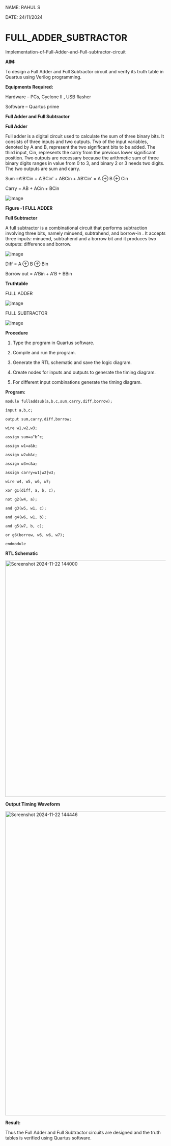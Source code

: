 NAME: RAHUL S

DATE: 24/11/2024

# FULL_ADDER_SUBTRACTOR

Implementation-of-Full-Adder-and-Full-subtractor-circuit

**AIM:**

To design a Full Adder and Full Subtractor circuit and verify its truth table in Quartus using Verilog programming.

**Equipments Required:**

Hardware – PCs, Cyclone II , USB flasher

Software – Quartus prime

**Full Adder and Full Subtractor**

**Full Adder**

Full adder is a digital circuit used to calculate the sum of three binary bits. It consists of three inputs and two outputs. Two of the input variables, denoted by A and B, represent the two significant bits to be added. The third input, Cin, represents the carry from the previous lower significant position. Two outputs are necessary because the arithmetic sum of three binary digits ranges in value from 0 to 3, and binary 2 or 3 needs two digits. The two outputs are sum and carry.

Sum =A’B’Cin + A’BCin’ + ABCin + AB’Cin’ = A ⊕ B ⊕ Cin 

Carry = AB + ACin + BCin

![image](https://github.com/naavaneetha/FULL_ADDER_SUBTRACTOR/assets/154305477/0f30ba51-5ffb-4198-845f-18e054f675e7)

**Figure -1 FULL ADDER**

**Full Subtractor**

A full subtractor is a combinational circuit that performs subtraction involving three bits, namely minuend, subtrahend, and borrow-in . It accepts three inputs: minuend, subtrahend and a borrow bit and it produces two outputs: difference and borrow.

![image](https://github.com/naavaneetha/FULL_ADDER_SUBTRACTOR/assets/154305477/02b24f51-ab51-4304-9ad6-7b81ffc1ead5)

Diff = A ⊕ B ⊕ Bin 

Borrow out = A'Bin + A'B + BBin

**Truthtable**

FULL ADDER

![image](https://github.com/user-attachments/assets/393c5811-b153-4f68-b063-bf81e7320ea7)

FULL SUBTRACTOR

![image](https://github.com/user-attachments/assets/85f24e14-8db7-4b0a-ae39-fbc0338e14bb)


**Procedure**

1. Type the program in Quartus software.

2. Compile and run the program.

3. Generate the RTL schematic and save the logic diagram.

4. Create nodes for inputs and outputs to generate the timing diagram.

5. For different input combinations generate the timing diagram.



**Program:**


```
module fulladdsub(a,b,c,sum,carry,diff,borrow);

input a,b,c;

output sum,carry,diff,borrow;

wire w1,w2,w3;

assign sum=a^b^c;

assign w1=a&b;

assign w2=b&c;

assign w3=c&a;

assign carry=w1|w2|w3;

wire w4, w5, w6, w7;

xor g1(diff, a, b, c);

not g2(w4, a);          

and g3(w5, w1, c);    

and g4(w6, w1, b);     

and g5(w7, b, c);     

or g6(borrow, w5, w6, w7); 

endmodule
```

**RTL Schematic**

<img width="743" alt="Screenshot 2024-11-22 144000" src="https://github.com/user-attachments/assets/2e7b8c62-9675-4ec4-bb50-74ce1f5c2b5a">


**Output Timing Waveform**

<img width="956" alt="Screenshot 2024-11-22 144446" src="https://github.com/user-attachments/assets/6f3513e6-dcd9-4619-8dbe-0e7658c1d9d7">




**Result:**

Thus the Full Adder and Full Subtractor circuits are designed and the truth tables is verified using Quartus software.



